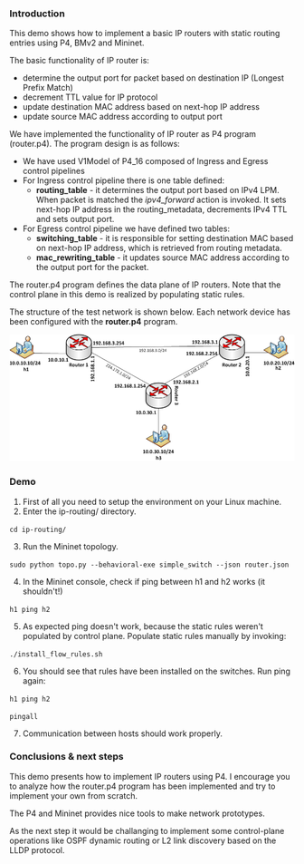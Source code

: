 ### Introduction ###

This demo shows how to implement a basic IP routers with static routing entries using P4, BMv2 and Mininet. 

The basic functionality of IP router is:

- determine the output port for packet based on destination IP (Longest Prefix Match)
- decrement TTL value for IP protocol
- update destination MAC address based on next-hop IP address
- update source MAC address according to output port

We have implemented the functionality of IP router as P4 program (router.p4). The program design is as follows:

- We have used V1Model of P4_16 composed of Ingress and Egress control pipelines
- For Ingress control pipeline there is one table defined:
  - **routing_table** - it determines the output port based on IPv4 LPM. When packet is matched the *ipv4_forward* action is invoked. It sets next-hop IP address in the routing_metadata, decrements IPv4 TTL and sets output port.
- For Egress control pipeline we have defined two tables:
  - **switching_table** - it is responsible for setting destination MAC based on next-hop IP address, which is retrieved from routing metadata.
  - **mac_rewriting_table** - it updates source MAC address according to the output port for the packet.

The router.p4 program defines the data plane of IP routers. Note that the control plane in this demo is realized by populating static rules.

The structure of the test network is shown below. Each network device has been configured with the **router.p4** program. 

<p align="center">
  <img src="images/network.png" />
</p>


### Demo ###

1. First of all you need to setup the environment on your Linux machine.
2. Enter the ip-routing/ directory.

`cd ip-routing/`

3. Run the Mininet topology.

`sudo python topo.py --behavioral-exe simple_switch --json router.json`

4. In the Mininet console, check if ping between h1 and h2 works (it shouldn't!)

`h1 ping h2`

5. As expected ping doesn't work, because the static rules weren't populated by control plane. Populate static rules manually by invoking:

`./install_flow_rules.sh`

6. You should see that rules have been installed on the switches. Run ping again:

`h1 ping h2`

`pingall`

7. Communication between hosts should work properly.

### Conclusions & next steps ###

This demo presents how to implement IP routers using P4. I encourage you to analyze how the router.p4 program has been implemented and try to implement your own from scratch.

The P4 and Mininet provides nice tools to make network prototypes.

As the next step it would be challanging to implement some control-plane operations like OSPF dynamic routing or L2 link discovery based on the LLDP protocol. 

